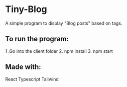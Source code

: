 # Tiny-Blog
A simple program to display "Blog posts" based on tags.


## To run the program:
1 .Go into the client folder
2. npm install
3. npm start



## Made with:
React
Typescript
Tailwind
